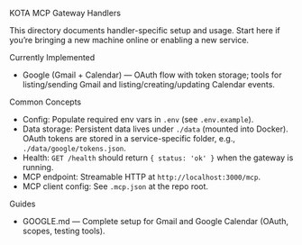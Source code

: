 KOTA MCP Gateway Handlers

This directory documents handler-specific setup and usage. Start here if you’re bringing a new machine online or enabling a new service.

Currently Implemented
- Google (Gmail + Calendar) — OAuth flow with token storage; tools for listing/sending Gmail and listing/creating/updating Calendar events.

Common Concepts
- Config: Populate required env vars in `.env` (see `.env.example`).
- Data storage: Persistent data lives under `./data` (mounted into Docker). OAuth tokens are stored in a service-specific folder, e.g., `./data/google/tokens.json`.
- Health: `GET /health` should return `{ status: 'ok' }` when the gateway is running.
- MCP endpoint: Streamable HTTP at `http://localhost:3000/mcp`.
- MCP client config: See `.mcp.json` at the repo root.

Guides
- GOOGLE.md — Complete setup for Gmail and Google Calendar (OAuth, scopes, testing tools).

